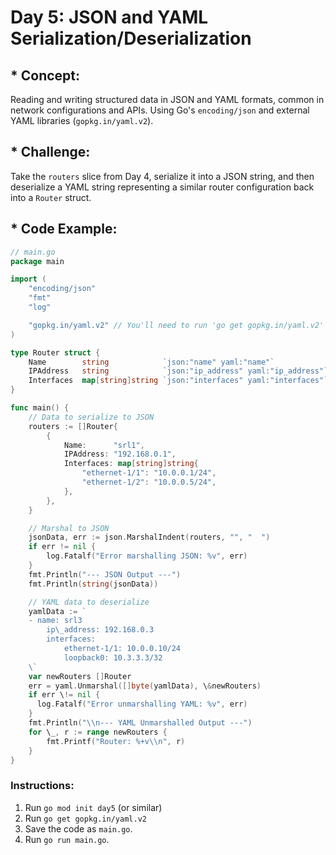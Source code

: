 # **Day 5: JSON and YAML Serialization/Deserialization**

## * **Concept:** 
Reading and writing structured data in JSON and YAML formats, common in network configurations and APIs. Using Go's `encoding/json` and external YAML libraries (`gopkg.in/yaml.v2`).

## * **Challenge:** 
Take the `routers` slice from Day 4, serialize it into a JSON string, and then deserialize a YAML string representing a similar router configuration back into a `Router` struct.

## * **Code Example:**
```go
// main.go
package main

import (
    "encoding/json"
    "fmt"
    "log"

    "gopkg.in/yaml.v2" // You'll need to run 'go get gopkg.in/yaml.v2'
)

type Router struct {
    Name        string            `json:"name" yaml:"name"`
    IPAddress   string            `json:"ip_address" yaml:"ip_address"`
    Interfaces  map[string]string `json:"interfaces" yaml:"interfaces"`
}

func main() {
    // Data to serialize to JSON
    routers := []Router{
        {
            Name:      "srl1",
            IPAddress: "192.168.0.1",
            Interfaces: map[string]string{
                "ethernet-1/1": "10.0.0.1/24",
                "ethernet-1/2": "10.0.0.5/24",
            },
        },
    }

    // Marshal to JSON
    jsonData, err := json.MarshalIndent(routers, "", "  ")
    if err != nil {
        log.Fatalf("Error marshalling JSON: %v", err)
    }
    fmt.Println("--- JSON Output ---")
    fmt.Println(string(jsonData))

    // YAML data to deserialize
    yamlData := `
    - name: srl3
        ip\_address: 192.168.0.3
        interfaces:
            ethernet-1/1: 10.0.0.10/24
            loopback0: 10.3.3.3/32
    \`
    var newRouters []Router
    err = yaml.Unmarshal([]byte(yamlData), \&newRouters)
    if err \!= nil {
      log.Fatalf("Error unmarshalling YAML: %v", err)
    }
    fmt.Println("\\n--- YAML Unmarshalled Output ---")
    for \_, r := range newRouters {
        fmt.Printf("Router: %+v\\n", r)
    }
}
```

### **Instructions:**
1.  Run `go mod init day5` (or similar)
2.  Run `go get gopkg.in/yaml.v2`
3.  Save the code as `main.go`.
4.  Run `go run main.go`.

